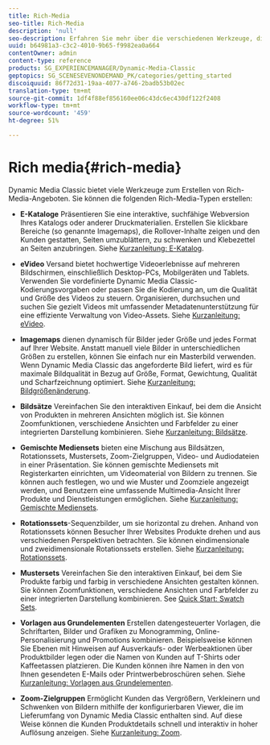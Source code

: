 ```yaml
---
title: Rich-Media
seo-title: Rich-Media
description: 'null'
seo-description: Erfahren Sie mehr über die verschiedenen Werkzeuge, die Sie in Dynamic Media Classic zum Erstellen von Rich-Media-Inhalten verwenden können.
uuid: b64981a3-c3c2-4010-9b65-f9982ea0a664
contentOwner: admin
content-type: reference
products: SG_EXPERIENCEMANAGER/Dynamic-Media-Classic
geptopics: SG_SCENESEVENONDEMAND_PK/categories/getting_started
discoiquuid: 86f72d31-19aa-4077-a746-2badb53b02ec
translation-type: tm+mt
source-git-commit: 1df4f88ef856160ee06c43dc6ec430df122f2408
workflow-type: tm+mt
source-wordcount: '459'
ht-degree: 51%

---
```



# Rich media{#rich-media}

Dynamic Media Classic bietet viele Werkzeuge zum Erstellen von Rich-Media-Angeboten. Sie können die folgenden Rich-Media-Typen erstellen:

* **E-Kataloge** Präsentieren Sie eine interaktive, suchfähige Webversion Ihres Katalogs oder anderer Druckmaterialien. Erstellen Sie klickbare Bereiche (so genannte Imagemaps), die Rollover-Inhalte zeigen und den Kunden gestatten, Seiten umzublättern, zu schwenken und Klebezettel an Seiten anzubringen. Siehe [Kurzanleitung: E-Katalog](/help/quick-start-ecatalog.md).

* **eVideo** Versand bietet hochwertige Videoerlebnisse auf mehreren Bildschirmen, einschließlich Desktop-PCs, Mobilgeräten und Tablets. Verwenden Sie vordefinierte Dynamic Media Classic-Kodierungsvorgaben oder passen Sie die Kodierung an, um die Qualität und Größe des Videos zu steuern. Organisieren, durchsuchen und suchen Sie gezielt Videos mit umfassender Metadatenunterstützung für eine effiziente Verwaltung von Video-Assets. Siehe [Kurzanleitung: eVideo](/help/quick-start-video.md).

* **Imagemaps** dienen dynamisch für Bilder jeder Größe und jedes Format auf Ihrer Website. Anstatt manuell viele Bilder in unterschiedlichen Größen zu erstellen, können Sie einfach nur ein Masterbild verwenden. Wenn Dynamic Media Classic das angeforderte Bild liefert, wird es für maximale Bildqualität in Bezug auf Größe, Format, Gewichtung, Qualität und Scharfzeichnung optimiert. Siehe [Kurzanleitung: Bildgrößenänderung](/help/quick-start-image-sizing.md).

* **Bildsätze** Vereinfachen Sie den interaktiven Einkauf, bei dem die Ansicht von Produkten in mehreren Ansichten möglich ist. Sie können Zoomfunktionen, verschiedene Ansichten und Farbfelder zu einer integrierten Darstellung kombinieren. Siehe [Kurzanleitung: Bildsätze](/help/quick-start-image-sets.md).

* **Gemischte Mediensets** bieten eine Mischung aus Bildsätzen, Rotationssets, Mustersets, Zoom-Zielgruppen, Video- und Audiodateien in einer Präsentation. Sie können gemischte Mediensets mit Registerkarten einrichten, um Videomaterial von Bildern zu trennen. Sie können auch festlegen, wo und wie Muster und Zoomziele angezeigt werden, und Benutzern eine umfassende Multimedia-Ansicht Ihrer Produkte und Dienstleistungen ermöglichen. Siehe [Kurzanleitung: Gemischte Mediensets](/help/quick-start-mixed-media-sets.md).

* **Rotationssets**-Sequenzbilder, um sie horizontal zu drehen. Anhand von Rotationssets können Besucher Ihrer Websites Produkte drehen und aus verschiedenen Perspektiven betrachten. Sie können eindimensionale und zweidimensionale Rotationssets erstellen. Siehe [Kurzanleitung: Rotationssets](/help/quick-start-spin-sets.md).

* **Mustersets** Vereinfachen Sie den interaktiven Einkauf, bei dem Sie Produkte farbig und farbig in verschiedene Ansichten gestalten können. Sie können Zoomfunktionen, verschiedene Ansichten und Farbfelder zu einer integrierten Darstellung kombinieren. See [Quick Start: Swatch Sets](/help/quick-start-swatch-sets.md).

* **Vorlagen aus Grundelementen** Erstellen datengesteuerter Vorlagen, die Schriftarten, Bilder und Grafiken zu Monogramming, Online-Personalisierung und Promotions kombinieren. Beispielsweise können Sie Ebenen mit Hinweisen auf Ausverkaufs- oder Werbeaktionen über Produktbilder legen oder die Namen von Kunden auf T-Shirts oder Kaffeetassen platzieren. Die Kunden können ihre Namen in den von Ihnen gesendeten E-Mails oder Printwerbebroschüren sehen. Siehe [Kurzanleitung: Vorlagen aus Grundelementen](/help/quick-start-template-basics.md).

* **Zoom-Zielgruppen** Ermöglicht Kunden das Vergrößern, Verkleinern und Schwenken von Bildern mithilfe der konfigurierbaren Viewer, die im Lieferumfang von Dynamic Media Classic enthalten sind. Auf diese Weise können die Kunden Produktdetails schnell und interaktiv in hoher Auflösung anzeigen. Siehe [Kurzanleitung: Zoom](/help/quick-start-zoom.md).
